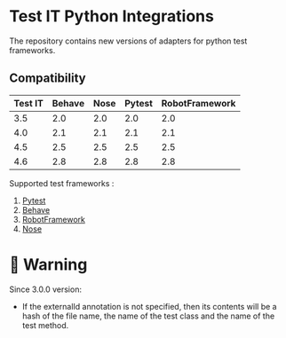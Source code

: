 # Test IT Python Integrations
The repository contains new versions of adapters for python test frameworks.

## Compatibility

| Test IT | Behave | Nose | Pytest | RobotFramework |
|---------|--------|------|--------|----------------|
| 3.5     | 2.0    | 2.0  | 2.0    | 2.0            |
| 4.0     | 2.1    | 2.1  | 2.1    | 2.1            |
| 4.5     | 2.5    | 2.5  | 2.5    | 2.5            |
| 4.6     | 2.8    | 2.8  | 2.8    | 2.8            |

Supported test frameworks :
 1. [Pytest](https://github.com/testit-tms/adapters-python/tree/main/testit-adapter-pytest)
 2. [Behave](https://github.com/testit-tms/adapters-python/tree/main/testit-adapter-behave)
 3. [RobotFramework](https://github.com/testit-tms/adapters-python/tree/main/testit-adapter-robotframework)
 4. [Nose](https://github.com/testit-tms/adapters-python/tree/main/testit-adapter-nose) 

# 🚀 Warning
Since 3.0.0 version:
- If the externalId annotation is not specified, then its contents will be a hash of the file name, the name of the test class and the name of the test method.
